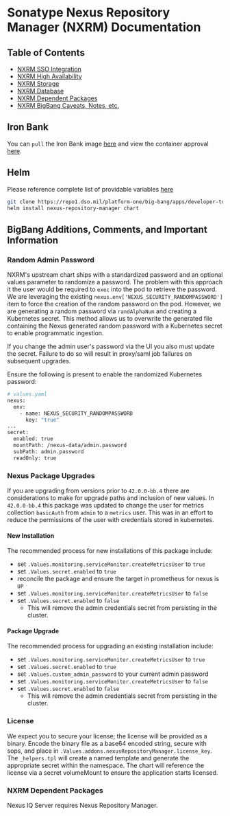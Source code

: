# Sonatype Nexus Repository Manager (NXRM) Documentation

## Table of Contents
- [NXRM SSO Integration](docs/keycloak.md)
- [NXRM High Availability](docs/general.md#high-availability)
- [NXRM Storage](docs/general.md#storage)
- [NXRM Database](docs/general.md#database)
- [NXRM Dependent Packages](#nxrm-dependent-packages)
- [NXRM BigBang Caveats, Notes, etc.](#bigbang-additions-comments-and-important-information)

## Iron Bank
You can `pull` the Iron Bank image [here](https://registry1.dso.mil/harbor/projects/3/repositories/sonatype%2Fnexus%2Fnexus) and view the container approval [here](https://ironbank.dso.mil/repomap/sonatype/nexus).

## Helm
Please reference complete list of providable variables [here](https://github.com/sonatype/helm3-charts/tree/master/charts/nexus-repository-manager#configuration)

```bash
git clone https://repo1.dso.mil/platform-one/big-bang/apps/developer-tools/nexus-repository-manager.git
helm install nexus-repository-manager chart
```
## BigBang Additions, Comments, and Important Information

### Random Admin Password
NXRM's upstream chart ships with a standardized password and an optional values parameter to randomize a password. The
problem with this approach it the user would be required to `exec` into the pod to retrieve the password. We are
leveraging the existing `nexus.env['NEXUS_SECURITY_RANDOMPASSWORD']` item to force the creation of the random password
on the pod. However, we are generating a random password via `randAlphaNum` and creating a Kubernetes secret. This
method allows us to overwrite the generated file containing the Nexus generated random password with a Kubernetes
secret to enable programmatic ingestion.

If you change the admin user's password via the UI you also must update the secret. Failure to do so will result
in proxy/saml job failures on subsequent upgrades.

Ensure the following is present to enable the randomized Kubernetes password:
```bash
# values.yaml
nexus:
  env:
    - name: NEXUS_SECURITY_RANDOMPASSWORD
      key: "true"
...
secret:
  enabled: true
  mountPath: /nexus-data/admin.password
  subPath: admin.password
  readOnly: true
```

### Nexus Package Upgrades
If you are upgrading from versions prior to `42.0.0-bb.4` there are considerations to make for upgrade paths and inclusion of new values. In `42.0.0-bb.4` this package was updated to change the user for metrics collection `basicAuth` from `admin` to a `metrics` user. This was in an effort to reduce the permissions of the user with credentials stored in kubernetes.

#### New Installation
The recommended process for new installations of this package include:
- set `.Values.monitoring.serviceMonitor.createMetricsUser` to `true`
- set `.Values.secret.enabled` to `true`
- reconcile the package and ensure the target in prometheus for nexus is `UP`
- set `.Values.monitoring.serviceMonitor.createMetricsUser` to `false`
- set `.Values.secret.enabled` to `false`
  - This will remove the admin credentials secret from persisting in the cluster.

#### Package Upgrade
The recommended process for upgrading an existing installation include:
- set `.Values.monitoring.serviceMonitor.createMetricsUser` to `true`
- set `.Values.secret.enabled` to `true`
- set `.Values.custom_admin_password` to your current admin password
- set `.Values.monitoring.serviceMonitor.createMetricsUser` to `false`
- set `.Values.secret.enabled` to `false`
  - This will remove the admin credentials secret from persisting in the cluster.

### License
We expect you to secure your license; the license will be provided as a binary. Encode the binary file as a base64
encoded string, secure with sops, and place in `.Values.addons.nexusRepositoryManager.license_key`. The `_helpers.tpl`
will create a named template and generate the appropriate secret within the namespace. The chart will reference the
license via a secret volumeMount to ensure the application starts licensed.

### NXRM Dependent Packages
Nexus IQ Server requires Nexus Repository Manager.
